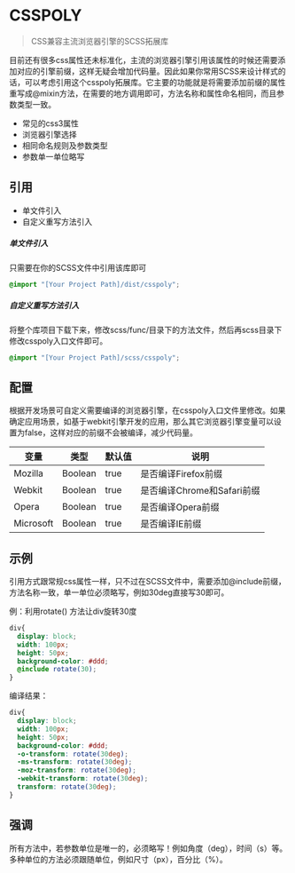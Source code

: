 # CSSPOLY
> CSS兼容主流浏览器引擎的SCSS拓展库

目前还有很多css属性还未标准化，主流的浏览器引擎引用该属性的时候还需要添加对应的引擎前缀，这样无疑会增加代码量。因此如果你常用SCSS来设计样式的话，可以考虑引用这个csspoly拓展库。它主要的功能就是将需要添加前缀的属性重写成@mixin方法，在需要的地方调用即可，方法名称和属性命名相同，而且参数类型一致。

  - 常见的css3属性
  - 浏览器引擎选择
  - 相同命名规则及参数类型
  - 参数单一单位略写

## 引用

  - 单文件引入
  - 自定义重写方法引入
  ##### 单文件引入
  只需要在你的SCSS文件中引用该库即可
  ``` scss
  @import "[Your Project Path]/dist/csspoly";
  ```
  ##### 自定义重写方法引入
  将整个库项目下载下来，修改scss/func/目录下的方法文件，然后再scss目录下修改csspoly入口文件即可。
  ``` scss
  @import "[Your Project Path]/scss/csspoly";
  ```

## 配置
根据开发场景可自定义需要编译的浏览器引擎，在csspoly入口文件里修改。如果确定应用场景，如基于webkit引擎开发的应用，那么其它浏览器引擎变量可以设置为false，这样对应的前缀不会被编译，减少代码量。

| 变量      | 类型    | 默认值 | 说明                       |
| --------- | ------- | ------ | -------------------------- |
| Mozilla   | Boolean | true   | 是否编译Firefox前缀        |
| Webkit    | Boolean | true   | 是否编译Chrome和Safari前缀 |
| Opera     | Boolean | true   | 是否编译Opera前缀          |
| Microsoft | Boolean | true   | 是否编译IE前缀             |

## 示例

引用方式跟常规css属性一样，只不过在SCSS文件中，需要添加@include前缀，方法名称一致，单一单位必须略写，例如30deg直接写30即可。

例：利用rotate() 方法让div旋转30度

```scss
div{
  display: block;
  width: 100px;
  height: 50px;
  background-color: #ddd;
  @include rotate(30);
}
```

编译结果：

```css
div{
  display: block;
  width: 100px;
  height: 50px;
  background-color: #ddd;
  -o-transform: rotate(30deg);
  -ms-transform: rotate(30deg);
  -moz-transform: rotate(30deg);
  -webkit-transform: rotate(30deg);
  transform: rotate(30deg); 
}
```



## 强调

所有方法中，若参数单位是唯一的，必须略写！例如角度（deg），时间（s）等。多种单位的方法必须跟随单位，例如尺寸（px），百分比（%）。
